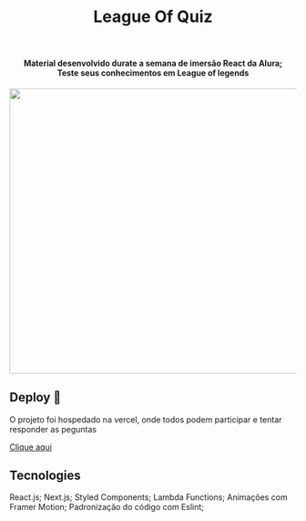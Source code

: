 <header>
    <h1>League Of Quiz</h1>
</header>

<h4 align="center">
  Material desenvolvido durate a semana de imersão React da Alura;<br>
  Teste seus conhecimentos em League of legends
</h4>

 <img src="assets/leagueOfQuiz" width="1000px" height="500px">

 ## Deploy 📲
O projeto foi hospedado na vercel, onde todos podem participar e tentar responder as peguntas

[Clique aqui](https://league-of-quiz.vercel.app/)

## Tecnologies

React.js;
Next.js;
Styled Components;
Lambda Functions;
Animações com Framer Motion;
Padronização do código com Eslint;
